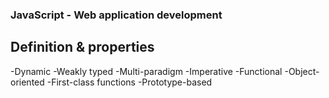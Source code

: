 ### JavaScript - Web application development

## Definition & properties
-Dynamic
-Weakly typed
-Multi-paradigm
-Imperative
-Functional
-Object-oriented
-First-class functions
-Prototype-based






